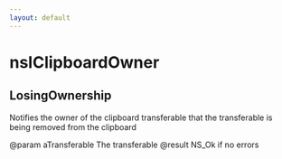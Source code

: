 ```yaml
---
layout: default
---
```


# nsIClipboardOwner #

## LosingOwnership ##

Notifies the owner of the clipboard transferable that the
transferable is being removed from the clipboard

@param  aTransferable The transferable
@result NS_Ok if no errors

